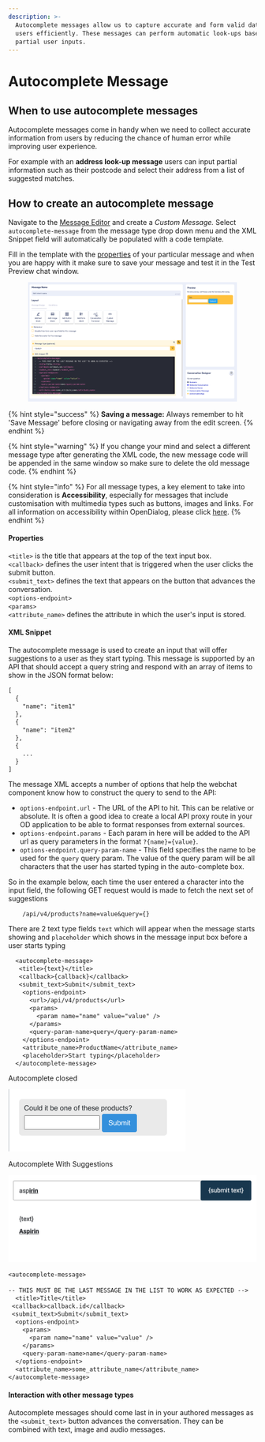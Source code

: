 ```yaml
---
description: >-
  Autocomplete messages allow us to capture accurate and form valid data from
  users efficiently. These messages can perform automatic look-ups based on
  partial user inputs.
---
```


# Autocomplete Message

## When to use autocomplete messages

Autocomplete messages come in handy when we need to collect accurate information from users by reducing the chance of human error while improving user experience.&#x20;

For example with an **address look-up message** users can input partial information such as their postcode and select their address from a list of suggested matches.

## How to create an autocomplete message

Navigate to the [Message Editor](broken-reference) and create a _Custom Message._ Select `autocomplete-message` from the message type drop down menu and the XML Snippet field will automatically be populated with a code template.

Fill in the template with the [properties](autocomplete-message.md#properties) of your particular message and when you are happy with it make sure to save your message and test it in the Test Preview chat window.&#x20;

<figure><img src="../../../.gitbook/assets/Screenshot 2023-12-20 at 10.55.48.png" alt=""><figcaption></figcaption></figure>

{% hint style="success" %}
**Saving a message:** Always remember to hit 'Save Message' before closing or navigating away from the edit screen.
{% endhint %}

{% hint style="warning" %}
If you change your mind and select a different message type after generating the XML code, the new message code will be appended in the same window so make sure to delete the old message code.
{% endhint %}

{% hint style="info" %}
For all message types, a key element to take into consideration is **Accessibility**, especially for messages that include customisation with multimedia types such as buttons, images and links. For all information on accessibility within OpenDialog, please click [here](../../designing-accessible-chatbots.md).
{% endhint %}

#### Properties

`<title>` is the title that appears at the top of the text input box.\
`<callback>` defines the user intent that is triggered when the user clicks the submit button.\
`<submit_text>` defines the text that appears on the button that advances the conversation.\
`<options-endpoint>`\
`<params>`\
`<attribute_name>` defines the attribute in which the user's input is stored.

#### XML Snippet

The autocomplete message is used to create an input that will offer suggestions to a user as they start typing. This message is supported by an API that should accept a query string and respond with an array of items to show in the JSON format below:

```
[
  {
    "name": "item1"
  },
  {
    "name": "item2"
  },
  {
    ...
  }
]
```

The message XML accepts a number of options that help the webchat component know how to construct the query to send to the API:

* `options-endpoint.url` - The URL of the API to hit. This can be relative or absolute. It is often a good idea to create a local API proxy route in your OD application to be able to format responses from external sources.
* `options-endpoint.params` - Each param in here will be added to the API url as query parameters in the format `?{name}={value}`.
* `options-endpoint.query-param-name` - This field specifies the name to be used for the `query` query param. The value of the query param will be all characters that the user has started typing in the auto-complete box.

So in the example below, each time the user entered a character into the input field, the following GET request would is made to fetch the next set of suggestions

```
    /api/v4/products?name=value&query={}
```

There are 2 text type fields `text` which will appear when the message starts showing and `placeholder` which shows in the message input box before a user starts typing

```
  <autocomplete-message>
   <title>{text}</title>
   <callback>{callback}</callback>
   <submit_text>Submit</submit_text>
    <options-endpoint>
      <url>/api/v4/products</url>
      <params>
        <param name="name" value="value" />
      </params>
      <query-param-name>query</query-param-name>
    </options-endpoint>
    <attribute_name>ProductName</attribute_name>
    <placeholder>Start typing</placeholder>
  </autocomplete-message>
```

Autocomplete closed

![](<../../../.gitbook/assets/image (526).png>)

Autocomplete With Suggestions

![](<../../../.gitbook/assets/image (160).png>)

```
<autocomplete-message>

-- THIS MUST BE THE LAST MESSAGE IN THE LIST TO WORK AS EXPECTED -->
  <title>Title</title>
 <callback>callback.id</callback>
 <submit_text>Submit</submit_text>
  <options-endpoint>
    <params>
      <param name="name" value="value" />
    </params>
    <query-param-name>name</query-param-name>
  </options-endpoint>
  <attribute_name>some_attribute_name</attribute_name>
</autocomplete-message>
```

#### Interaction with other message types

Autocomplete messages should come last in in your authored messages as the `<submit_text>` button advances the conversation. They can be combined with text, image and audio messages.&#x20;
